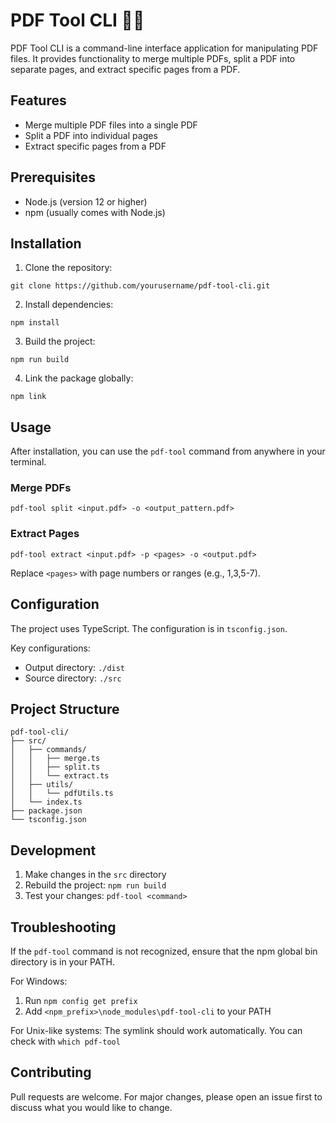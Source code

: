 # PDF Tool CLI 👨‍💻

PDF Tool CLI is a command-line interface application for manipulating PDF files. It provides functionality to merge multiple PDFs, split a PDF into separate pages, and extract specific pages from a PDF.

## Features

- Merge multiple PDF files into a single PDF
- Split a PDF into individual pages
- Extract specific pages from a PDF

## Prerequisites

- Node.js (version 12 or higher)
- npm (usually comes with Node.js)

## Installation

1. Clone the repository:
```
git clone https://github.com/yourusername/pdf-tool-cli.git

```
2. Install dependencies:
```
npm install
```
3. Build the project:
```
npm run build
```
4. Link the package globally:
```
npm link
```
## Usage

After installation, you can use the `pdf-tool` command from anywhere in your terminal.

### Merge PDFs
```
pdf-tool split <input.pdf> -o <output_pattern.pdf>
```
### Extract Pages
```
pdf-tool extract <input.pdf> -p <pages> -o <output.pdf>
```
Replace `<pages>` with page numbers or ranges (e.g., 1,3,5-7).

## Configuration

The project uses TypeScript. The configuration is in `tsconfig.json`. 

Key configurations:
- Output directory: `./dist`
- Source directory: `./src`

## Project Structure
```
pdf-tool-cli/
├── src/
│   ├── commands/
│   │   ├── merge.ts
│   │   ├── split.ts
│   │   └── extract.ts
│   ├── utils/
│   │   └── pdfUtils.ts
│   └── index.ts
├── package.json
└── tsconfig.json
```
## Development

1. Make changes in the `src` directory
2. Rebuild the project: `npm run build`
3. Test your changes: `pdf-tool <command>`

## Troubleshooting

If the `pdf-tool` command is not recognized, ensure that the npm global bin directory is in your PATH.

For Windows:
1. Run `npm config get prefix`
2. Add `<npm_prefix>\node_modules\pdf-tool-cli` to your PATH

For Unix-like systems:
The symlink should work automatically. You can check with `which pdf-tool`

## Contributing

Pull requests are welcome. For major changes, please open an issue first to discuss what you would like to change.
